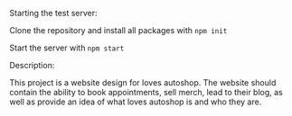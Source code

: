 Starting the test server:

Clone the repository and install all packages with `npm init`

Start the server with `npm start`

Description:

This project is a website design for loves autoshop. The website should contain the ability to book appointments, sell merch, lead to their blog, as well as provide an idea of what loves autoshop is and who they are.
